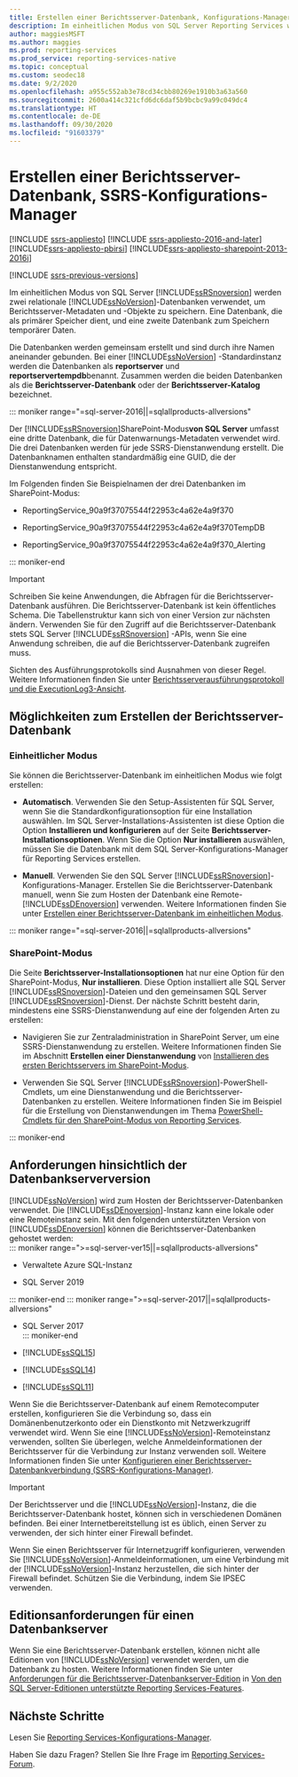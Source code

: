 ```yaml
---
title: Erstellen einer Berichtsserver-Datenbank, Konfigurations-Manager | Microsoft-Dokumentation
description: Im einheitlichen Modus von SQL Server Reporting Services werden zwei relationale SQL Server-Datenbanken verwendet, um Berichtsserver-Metadaten und -Objekte zu speichern. Eine Datenbank, die als primärer Speicher dient, und eine zweite Datenbank zum Speichern temporärer Daten.
author: maggiesMSFT
ms.author: maggies
ms.prod: reporting-services
ms.prod_service: reporting-services-native
ms.topic: conceptual
ms.custom: seodec18
ms.date: 9/2/2020
ms.openlocfilehash: a955c552ab3e78cd34cbb80269e1910b3a63a560
ms.sourcegitcommit: 2600a414c321cfd6dc6daf5b9bcbc9a99c049dc4
ms.translationtype: HT
ms.contentlocale: de-DE
ms.lasthandoff: 09/30/2020
ms.locfileid: "91603379"
---
```

# <a name="create-a-report-server-database-ssrs-configuration-manager"></a>Erstellen einer Berichtsserver-Datenbank, SSRS-Konfigurations-Manager  

[!INCLUDE [ssrs-appliesto](../../includes/ssrs-appliesto.md)] [!INCLUDE [ssrs-appliesto-2016-and-later](../../includes/ssrs-appliesto-2016-and-later.md)] [!INCLUDE[ssrs-appliesto-pbirsi](../../includes/ssrs-appliesto-pbirs.md)] [!INCLUDE[ssrs-appliesto-sharepoint-2013-2016i](../../includes/ssrs-appliesto-sharepoint-2013-2016.md)]

[!INCLUDE [ssrs-previous-versions](../../includes/ssrs-previous-versions.md)]

Im einheitlichen Modus von SQL Server [!INCLUDE[ssRSnoversion](../../includes/ssrsnoversion-md.md)] werden zwei relationale [!INCLUDE[ssNoVersion](../../includes/ssnoversion-md.md)]-Datenbanken verwendet, um Berichtsserver-Metadaten und -Objekte zu speichern. Eine Datenbank, die als primärer Speicher dient, und eine zweite Datenbank zum Speichern temporärer Daten. 

Die Datenbanken werden gemeinsam erstellt und sind durch ihre Namen aneinander gebunden. Bei einer [!INCLUDE[ssNoVersion](../../includes/ssnoversion-md.md)] -Standardinstanz werden die Datenbanken als **reportserver** und **reportservertempdb**benannt. Zusammen werden die beiden Datenbanken als die **Berichtsserver-Datenbank** oder der **Berichtsserver-Katalog** bezeichnet.

::: moniker range="=sql-server-2016||=sqlallproducts-allversions"

Der [!INCLUDE[ssRSnoversion](../../includes/ssrsnoversion-md.md)]SharePoint-Modus**von SQL Server** umfasst eine dritte Datenbank, die für Datenwarnungs-Metadaten verwendet wird. Die drei Datenbanken werden für jede SSRS-Dienstanwendung erstellt. Die Datenbanknamen enthalten standardmäßig eine GUID, die der Dienstanwendung entspricht. 

Im Folgenden finden Sie Beispielnamen der drei Datenbanken im SharePoint-Modus:

- ReportingService_90a9f37075544f22953c4a62e4a9f370  
  
- ReportingService_90a9f37075544f22953c4a62e4a9f370TempDB  
  
- ReportingService_90a9f37075544f22953c4a62e4a9f370_Alerting  

::: moniker-end
  
> [!IMPORTANT]  
> Schreiben Sie keine Anwendungen, die Abfragen für die Berichtsserver-Datenbank ausführen. Die Berichtsserver-Datenbank ist kein öffentliches Schema. Die Tabellenstruktur kann sich von einer Version zur nächsten ändern. Verwenden Sie für den Zugriff auf die Berichtsserver-Datenbank stets SQL Server [!INCLUDE[ssRSnoversion](../../includes/ssrsnoversion-md.md)] -APIs, wenn Sie eine Anwendung schreiben, die auf die Berichtsserver-Datenbank zugreifen muss.  
>
> Sichten des Ausführungsprotokolls sind Ausnahmen von dieser Regel. Weitere Informationen finden Sie unter [Berichtsserverausführungsprotokoll und die ExecutionLog3-Ansicht](../../reporting-services/report-server/report-server-executionlog-and-the-executionlog3-view.md).  
  
## <a name="ways-to-create-the-report-server-database"></a>Möglichkeiten zum Erstellen der Berichtsserver-Datenbank

 ### <a name="native-mode"></a>Einheitlicher Modus
 Sie können die Berichtsserver-Datenbank im einheitlichen Modus wie folgt erstellen:  
  
- **Automatisch**. Verwenden Sie den Setup-Assistenten für SQL Server, wenn Sie die Standardkonfigurationsoption für eine Installation auswählen. Im SQL Server-Installations-Assistenten ist diese Option die Option **Installieren und konfigurieren** auf der Seite **Berichtsserver-Installationsoptionen**. Wenn Sie die Option **Nur installieren** auswählen, müssen Sie die Datenbank mit dem SQL Server-Konfigurations-Manager für Reporting Services erstellen.  
  
- **Manuell**. Verwenden Sie den SQL Server [!INCLUDE[ssRSnoversion](../../includes/ssrsnoversion-md.md)]-Konfigurations-Manager. Erstellen Sie die Berichtsserver-Datenbank manuell, wenn Sie zum Hosten der Datenbank eine Remote-[!INCLUDE[ssDEnoversion](../../includes/ssdenoversion-md.md)] verwenden. Weitere Informationen finden Sie unter [Erstellen einer Berichtsserver-Datenbank im einheitlichen Modus](../../reporting-services/install-windows/ssrs-report-server-create-a-native-mode-report-server-database.md).  

::: moniker range="=sql-server-2016||=sqlallproducts-allversions"
  
### <a name="sharepoint-mode"></a>SharePoint-Modus 
Die Seite **Berichtsserver-Installationsoptionen** hat nur eine Option für den SharePoint-Modus, **Nur installieren**. Diese Option installiert alle SQL Server [!INCLUDE[ssRSnoversion](../../includes/ssrsnoversion-md.md)]-Dateien und den gemeinsamen SQL Server [!INCLUDE[ssRSnoversion](../../includes/ssrsnoversion-md.md)]-Dienst. Der nächste Schritt besteht darin, mindestens eine SSRS-Dienstanwendung auf eine der folgenden Arten zu erstellen:  
  
- Navigieren Sie zur Zentraladministration in SharePoint Server, um eine SSRS-Dienstanwendung zu erstellen. Weitere Informationen finden Sie im Abschnitt **Erstellen einer Dienstanwendung** von [Installieren des ersten Berichtsservers im SharePoint-Modus](../../reporting-services/install-windows/install-the-first-report-server-in-sharepoint-mode.md#bkmk_create_serrviceapplication).  
  
- Verwenden Sie SQL Server [!INCLUDE[ssRSnoversion](../../includes/ssrsnoversion-md.md)]-PowerShell-Cmdlets, um eine Dienstanwendung und die Berichtsserver-Datenbanken zu erstellen. Weitere Informationen finden Sie im Beispiel für die Erstellung von Dienstanwendungen im Thema [PowerShell-Cmdlets für den SharePoint-Modus von Reporting Services](../../reporting-services/report-server-sharepoint/powershell-cmdlets-for-reporting-services-sharepoint-mode.md).  

::: moniker-end
  
## <a name="database-server-version-requirements"></a>Anforderungen hinsichtlich der Datenbankserverversion

 [!INCLUDE[ssNoVersion](../../includes/ssnoversion-md.md)] wird zum Hosten der Berichtsserver-Datenbanken verwendet. Die [!INCLUDE[ssDEnoversion](../../includes/ssdenoversion-md.md)]-Instanz kann eine lokale oder eine Remoteinstanz sein. Mit den folgenden unterstützten Version von [!INCLUDE[ssDEnoversion](../../includes/ssdenoversion-md.md)] können die Berichtsserver-Datenbanken gehostet werden:  
::: moniker range=">=sql-server-ver15||=sqlallproducts-allversions"

- Verwaltete Azure SQL-Instanz

- SQL Server 2019

::: moniker-end
::: moniker range=">=sql-server-2017||=sqlallproducts-allversions"

- SQL Server 2017  
::: moniker-end

- [!INCLUDE[ssSQL15](../../includes/sssql15-md.md)]  
  
- [!INCLUDE[ssSQL14](../../includes/sssql14-md.md)]  
  
- [!INCLUDE[ssSQL11](../../includes/sssql11-md.md)]  

Wenn Sie die Berichtsserver-Datenbank auf einem Remotecomputer erstellen, konfigurieren Sie die Verbindung so, dass ein Domänenbenutzerkonto oder ein Dienstkonto mit Netzwerkzugriff verwendet wird. Wenn Sie eine [!INCLUDE[ssNoVersion](../../includes/ssnoversion-md.md)]-Remoteinstanz verwenden, sollten Sie überlegen, welche Anmeldeinformationen der Berichtsserver für die Verbindung zur Instanz verwenden soll. Weitere Informationen finden Sie unter [Konfigurieren einer Berichtsserver-Datenbankverbindung &#40;SSRS-Konfigurations-Manager&#41;](../../reporting-services/install-windows/configure-a-report-server-database-connection-ssrs-configuration-manager.md).  
  
> [!IMPORTANT]  
> Der Berichtsserver und die [!INCLUDE[ssNoVersion](../../includes/ssnoversion-md.md)]-Instanz, die die Berichtsserver-Datenbank hostet, können sich in verschiedenen Domänen befinden. Bei einer Internetbereitstellung ist es üblich, einen Server zu verwenden, der sich hinter einer Firewall befindet. 
>
> Wenn Sie einen Berichtsserver für Internetzugriff konfigurieren, verwenden Sie [!INCLUDE[ssNoVersion](../../includes/ssnoversion-md.md)]-Anmeldeinformationen, um eine Verbindung mit der [!INCLUDE[ssNoVersion](../../includes/ssnoversion-md.md)]-Instanz herzustellen, die sich hinter der Firewall befindet. Schützen Sie die Verbindung, indem Sie IPSEC verwenden.  
  
## <a name="edition-requirements-for-a-database-server"></a>Editionsanforderungen für einen Datenbankserver 

 Wenn Sie eine Berichtsserver-Datenbank erstellen, können nicht alle Editionen von [!INCLUDE[ssNoVersion](../../includes/ssnoversion-md.md)] verwendet werden, um die Datenbank zu hosten. Weitere Informationen finden Sie unter [Anforderungen für die Berichtsserver-Datenbankserver-Edition](../reporting-services-features-supported-by-the-editions-of-sql-server-2016.md#edition-requirements-for-the-report-server-database) in [Von den SQL Server-Editionen unterstützte Reporting Services-Features](../reporting-services-features-supported-by-the-editions-of-sql-server-2016.md).  

## <a name="next-steps"></a>Nächste Schritte

Lesen Sie [Reporting Services-Konfigurations-Manager](https://msdn.microsoft.com/63519ef4-e68a-42fb-9cf7-31228ea4e434).  

Haben Sie dazu Fragen? Stellen Sie Ihre Frage im [Reporting Services-Forum](https://go.microsoft.com/fwlink/?LinkId=620231).
